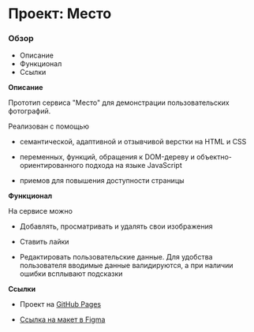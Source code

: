 # Проект: Место

### Обзор

- Описание
- Функционал
- Ссылки

**Описание**

Прототип сервиса "Место" для демонстрации пользовательских фотографий.

Реализован с помощью

- семантической, адаптивной и отзывчивой верстки на HTML и CSS

- переменных, функций, обращения к DOM-дереву и объектно-ориентированного подхода на языке JavaScript

- приемов для повышения доступности страницы

**Функционал**

На сервисе можно

- Добавлять, просматривать и удалять свои изображения

- Ставить лайки

- Редактировать пользовательские данные. Для удобства пользователя вводимые данные валидируются, а при наличии ошибки всплывают подсказки

**Ссылки**

- Проект на [GitHub Pages](https://anastacia-tesli.github.io/mesto/)

- [Ссылка на макет в Figma](https://www.figma.com/file/2cn9N9jSkmxD84oJik7xL7/JavaScript.-Sprint-4?node-id=0%3A1)
